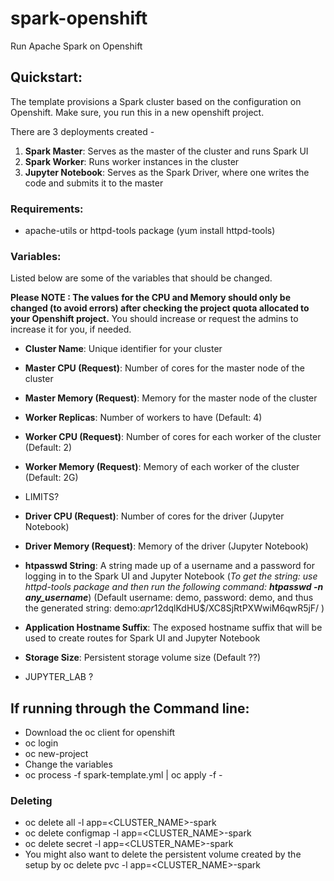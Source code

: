 # spark-openshift
Run Apache Spark on Openshift

## Quickstart:

The template provisions a Spark cluster based on the configuration on Openshift. Make sure, you run this in a new openshift project.

There are 3 deployments created - 
1. **Spark Master**: Serves as the master of the cluster and runs Spark UI
2. **Spark Worker**: Runs worker instances in the cluster
3. **Jupyter Notebook**: Serves as the Spark Driver, where one writes the code and submits it to the master


### Requirements: 
- apache-utils or httpd-tools package (yum install httpd-tools)

### Variables:

Listed below are some of the variables that should be changed.

**Please NOTE : The values for the CPU and Memory should only be changed (to avoid errors) after checking the project quota allocated to your Openshift project.** You should increase or request the admins to increase it for you, if needed.

- **Cluster Name**: Unique identifier for your cluster
- **Master CPU (Request)**: Number of cores for the master node of the cluster
- **Master Memory (Request)**: Memory for the master node of the cluster
- **Worker Replicas**: Number of workers to have (Default: 4)
- **Worker CPU (Request)**: Number of cores for each worker of the cluster (Default: 2)
- **Worker Memory (Request)**: Memory of each worker of the cluster (Default: 2G)

- LIMITS?

- **Driver CPU (Request)**: Number of cores for the driver (Jupyter Notebook)
- **Driver Memory (Request)**: Memory of the driver (Jupyter Notebook)
- **htpasswd String**: A string made up of a username and a password for logging in to the Spark UI and Jupyter Notebook (*To get the string: use httpd-tools package and then run the following command: **htpasswd -n any_username***) (Default username: demo, password: demo, and thus the generated string: demo:$apr1$2dqlKdHU$/XC8SjRtPXWwiM6qwR5jF/ )
- **Application Hostname Suffix**: The exposed hostname suffix that will be used to create routes for Spark UI and Jupyter Notebook
- **Storage Size**: Persistent storage volume size (Default ??)

- JUPYTER_LAB ?

## If running through the Command line:

* Download the oc client for openshift
* oc login
* oc new-project <project-name>
* Change the variables
* oc process -f spark-template.yml | oc apply -f -
  
### Deleting

* oc delete all -l app=<CLUSTER_NAME>-spark
* oc delete configmap -l app=<CLUSTER_NAME>-spark
* oc delete secret -l app=<CLUSTER_NAME>-spark
* You might also want to delete the persistent volume created by the setup by oc delete pvc -l app=<CLUSTER_NAME>-spark
